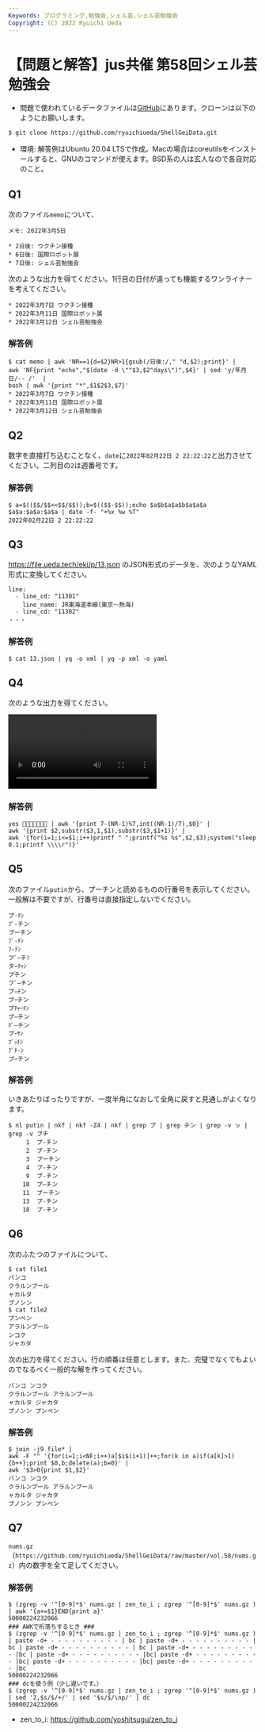 ```yaml
---
Keywords: プログラミング,勉強会,シェル芸,シェル芸勉強会
Copyright: (C) 2022 Ryuichi Ueda
---
```


# 【問題と解答】jus共催 第58回シェル芸勉強会

* 問題で使われているデータファイルは[GitHub](https://github.com/ryuichiueda/ShellGeiData/tree/master/vol.58)にあります。クローンは以下のようにお願いします。

```bash
$ git clone https://github.com/ryuichiueda/ShellGeiData.git
```

* 環境: 解答例はUbuntu 20.04 LTSで作成。Macの場合はcoreutilsをインストールすると、GNUのコマンドが使えます。BSD系の人は玄人なので各自対応のこと。


## Q1

次のファイル`memo`について、

```
メモ: 2022年3月5日

* 2日後: ワクチン接種
* 6日後: 国際ロボット展
* 7日後: シェル芸勉強会
```

次のような出力を得てください。1行目の日付が違っても機能するワンライナーを考えてください。

```
* 2022年3月7日 ワクチン接種
* 2022年3月11日 国際ロボット展
* 2022年3月12日 シェル芸勉強会
```

### 解答例

```
$ cat memo | awk 'NR==1{d=$2}NR>1{gsub(/日後:/," "d,$2);print}' |
awk 'NF{print "echo","$(date -d \""$3,$2"days\")",$4}' | sed 'y/年月日/-- /'  |
bash | awk '{print "*",$1$2$3,$7}'
* 2022年3月7日 ワクチン接種
* 2022年3月11日 国際ロボット展
* 2022年3月12日 シェル芸勉強会
```

## Q2

数字を直接打ち込むことなく、`date`に`2022年02月22日 2 22:22:22`と出力させてください。二列目の`2`は週番号です。

### 解答例

```
$ a=$(($$/$$<<$$/$$));b=$(($$-$$));echo $a$b$a$a$b$a$a$a $a$a:$a$a:$a$a | date -f- "+%x %w %T"
2022年02月22日 2 22:22:22
```

## Q3

https://file.ueda.tech/eki/p/13.json のJSON形式のデータを、次のようなYAML形式に変換してください。

```
line:
  - line_cd: "11301"
    line_name: JR東海道本線(東京～熱海)
  - line_cd: "11302"
・・・
```

### 解答例

```
$ cat 13.json | yq -o xml | yq -p xml -o yaml
```

## Q4

次のような出力を得てください。

![](./unko_move.mp4)


### 解答例

```
yes 💩💩💩💩💩💩💩 | awk '{print 7-(NR-1)%7,int((NR-1)/7),$0}' |
awk '{print $2,substr($3,1,$1),substr($3,$1+1)}' |
awk '{for(i=1;i<=$1;i++)printf " ";printf("%s %s",$2,$3);system("sleep 0.1;printf \\\\r")}'
```


## Q5

次のファイル`putin`から、プーチンと読めるものの行番号を表示してください。一般解は不要ですが、行番号は直接指定しないでください。


```
プ-ﾁﾝ
ﾌﾟ‐チン
プーチン
ﾌﾟ‑ﾁﾝ
ﾌ‑ﾃﾝ
フﾟ−チｿ
タ−ﾁｬﾝ
プチン
フﾟ−チン
プ–ﾁン
プｰチン
プﾁｬｰﾁﾝ
プ―チン
ﾎﾟ―チン
プｰｻﾝ
ﾌﾟｯﾁﾝ
ﾌﾟﾁ-ﾝ
プ—チン
```

### 解答例

いきあたりばったりですが、一度半角になおして全角に戻すと見通しがよくなります。

```
$ nl putin | nkf | nkf -Z4 | nkf | grep プ | grep チン | grep -v ッ | grep -v プチ
     1	プ-チン
     2	プ‐チン
     3	プーチン
     4	プ‑チン
     9	プ-チン
    10	プ–チン
    11	プーチン
    13	プ-チン
    18	プ-チン
```


## Q6 

次のふたつのファイルについて、

```
$ cat file1
バンコ
クラルンプール
ャカルタ
プノンン
$ cat file2
プンペン
アラルンプール
ンコク
ジャカタ
```

次の出力を得てください。行の順番は任意とします。また、完璧でなくてもよいのでなるべく一般的な解を作ってください。

```
バンコ ンコク
クラルンプール アラルンプール
ャカルタ ジャカタ
プノンン プンペン
```

### 解答例

```
$ join -j9 file* |
awk -F "" '{for(i=1;i<NF;i++)a[$i$(i+1)]++;for(k in a)if(a[k]>1){b++};print $0,b;delete(a);b=0}' |
awk '$3>0{print $1,$2}'
バンコ ンコク
クラルンプール アラルンプール
ャカルタ ジャカタ
プノンン プンペン
```

## Q7

`nums.gz`（`https://github.com/ryuichiueda/ShellGeiData/raw/master/vol.58/nums.gz`）内の数字を全て足してください。


### 解答例

```
$ (zgrep -v '^[0-9]*$' nums.gz | zen_to_i ; zgrep '^[0-9]*$' nums.gz ) | awk '{a+=$1}END{print a}'
50000224232066
### AWKで桁落ちするとき ###
$ (zgrep -v '^[0-9]*$' nums.gz | zen_to_i ; zgrep '^[0-9]*$' nums.gz ) | paste -d+ - - - - - - - - - - | bc | paste -d+ - - - - - - - - - - | bc | paste -d+ - - - - - - - - - - | bc | paste -d+ - - - - - - - - - - |bc | paste -d+ - - - - - - - - - - |bc| paste -d+ - - - - - - - - - - |bc| paste -d+ - - - - - - - - - - |bc| paste -d+ - - - - - - - - - - |bc
50000224232066
### dcを使う例（少し遅いです。）
$ (zgrep -v '^[0-9]*$' nums.gz | zen_to_i ; zgrep '^[0-9]*$' nums.gz ) | sed '2,$s/$/+/' | sed '$s/$/\np/' | dc
50000224232066
```

* zen_to_i: https://github.com/yoshitsugu/zen_to_i


